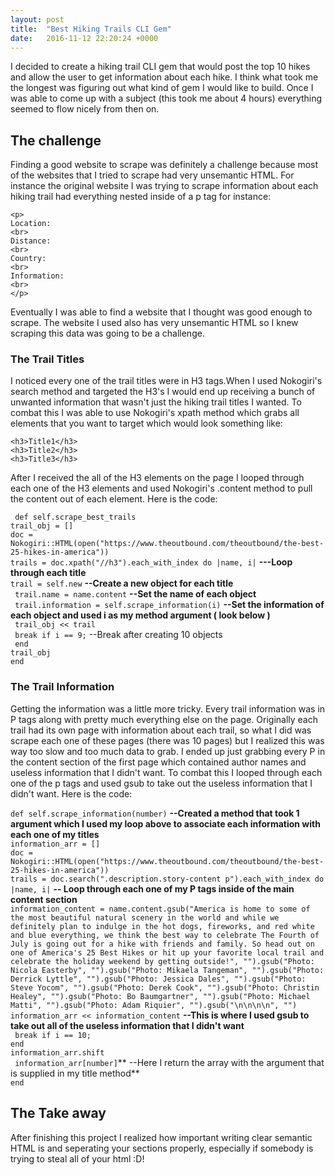 ```yaml
---
layout: post
title:  "Best Hiking Trails CLI Gem"
date:   2016-11-12 22:20:24 +0000
---
```



I decided to create a hiking trail CLI gem that would post the top 10 hikes and allow the user to get information about each hike. I think what took me the longest was figuring out what kind of gem I would like to build. Once I was able to come up with a subject (this took me about 4 hours) everything seemed to flow nicely from then on.

## The challenge
Finding a good website to scrape was definitely a challenge because most of the websites that I tried to scrape had very unsemantic HTML. For instance the original website I was trying to scrape information about each hiking trail had everything nested inside of a p tag for instance: 

`<p>`<br>
`Location:`<br>
`<br>`<br>
`Distance:`<br>
`<br>`<br>
`Country:`<br>
`<br>`<br>
`Information:`<br>
`<br>`<br>
`</p>`<br>

Eventually I was able to find a website that I thought was good enough to scrape. The website I used also has very unsemantic HTML so I knew scraping this data was going to be a challenge.

### The Trail Titles

I noticed every one of the trail titles were in H3 tags.When I used Nokogiri's search method and targeted the H3's I would end up receiving a bunch of unwanted information that wasn't just the hiking trail titles I wanted. To combat this I was able to use Nokogiri's xpath method which grabs all elements that you want to target which would look something like:

`<h3>Title1</h3>`<br>
`<h3>Title2</h3>`<br>
`<h3>Title3</h3>`<br>

After I received the all of the H3 elements on the page I looped through each one of the H3 elements and used Nokogiri's .content method to pull the content out of each element. Here is the code:

` def self.scrape_best_trails`<br>
    `trail_obj = []`<br>
    `doc = Nokogiri::HTML(open("https://www.theoutbound.com/theoutbound/the-best-25-hikes-in-america"))`<br>
    `trails = doc.xpath("//h3").each_with_index do |name, i|` **---Loop through each title**<br>
      `trail = self.new`   **--Create a new object for each title**<br>
     ` trail.name = name.content` **--Set the name of each object**<br>
     ` trail.information = self.scrape_information(i)` **--Set the information of each object and used i as my method argument ( look below )**<br>
     ` trail_obj << trail`<br>
     ` break if i == 9;` --Break after creating 10 objects<br>
   ` end`<br>
    `trail_obj`<br>
  `end`<br>
	
### The Trail Information

Getting the information was a little more tricky. Every trail information was in P tags along with pretty much everything else on the page. Originally each trail had its own page with information about each trail, so what I did was scrape each one of these pages (there was 10 pages) but I realized this was way too slow and too much data to grab. I ended up just grabbing every P in the content section of the first page which contained author names and useless information that I didn't want. To combat this I looped through each one of the p tags and used gsub to take out the useless information that I didn't want. Here is the code:

  `def self.scrape_information(number)` **--Created a method that took 1 argument which I used my loop above to associate each information with each one of my titles**<br>
    `information_arr = []`<br>
    `doc = Nokogiri::HTML(open("https://www.theoutbound.com/theoutbound/the-best-25-hikes-in-america"))`<br>
    `trails = doc.search(".description.story-content p").each_with_index do |name, i|` **-- Loop through each one of my P tags inside of the main content section**<br>
    `information_content = name.content.gsub("America is home to some of the most beautiful natural scenery in the world and while we definitely plan to indulge in the hot dogs, fireworks, and red white and blue everything, we think the best way to celebrate The Fourth of July is going out for a hike with friends and family. So head out on one of America's 25 Best Hikes or hit up your favorite local trail and celebrate the holiday weekend by getting outside!", "").gsub("Photo: Nicola Easterby", "").gsub("Photo: Mikaela Tangeman", "").gsub("Photo: Derrick Lyttle", "").gsub("Photo: Jessica Dales", "").gsub("Photo: Steve Yocom", "").gsub("Photo: Derek Cook", "").gsub("Photo: Christin Healey", "").gsub("Photo: Bo Baumgartner", "").gsub("Photo: Michael Matti", "").gsub("Photo: Adam Riquier", "").gsub("\n\n\n\n", "")`<br>
    `information_arr << information_content` **--This is where I used gsub to take out all of the useless information that I didn't want**<br>
   ` break if i == 10;`<br>
    `end`<br>
    `information_arr.shift`<br>
   ` information_arr[number]`** --Here I return the array with the argument that is supplied in my title method**<br>
  `end`<br>

## The Take away
After finishing this project I realized how important writing clear semantic HTML is and seperating your sections properly, especially if somebody is trying to steal all of your html :D!

